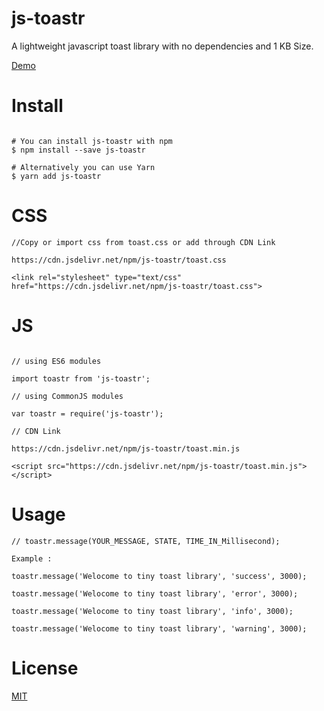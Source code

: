 # js-toastr

A lightweight javascript toast library with no dependencies and 1 KB Size.

[Demo](https://rabhinav77.github.io/js-toastr/) 


# Install
```

# You can install js-toastr with npm
$ npm install --save js-toastr
 
# Alternatively you can use Yarn
$ yarn add js-toastr

```

# CSS
```
//Copy or import css from toast.css or add through CDN Link

https://cdn.jsdelivr.net/npm/js-toastr/toast.css

<link rel="stylesheet" type="text/css" href="https://cdn.jsdelivr.net/npm/js-toastr/toast.css">

```

# JS
```

// using ES6 modules

import toastr from 'js-toastr';
 
// using CommonJS modules

var toastr = require('js-toastr');

// CDN Link

https://cdn.jsdelivr.net/npm/js-toastr/toast.min.js

<script src="https://cdn.jsdelivr.net/npm/js-toastr/toast.min.js"></script>

```


# Usage

```
// toastr.message(YOUR_MESSAGE, STATE, TIME_IN_Millisecond);

Example :

toastr.message('Welocome to tiny toast library', 'success', 3000);

toastr.message('Welocome to tiny toast library', 'error', 3000);

toastr.message('Welocome to tiny toast library', 'info', 3000);

toastr.message('Welocome to tiny toast library', 'warning', 3000);

```

# License

[MIT](https://github.com/rabhinav77/js-toastr/blob/master/LICENSE)